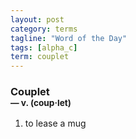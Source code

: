 ```yaml
---
layout: post
category: terms
tagline: "Word of the Day"
tags: [alpha_c]
term: couplet
---
```


<h3>Couplet<br/> <small>&mdash; v. (coup<span>&middot;</span>let)</small></h3>
<p><ol>
<li>to lease a mug</li>
</ol></p>
